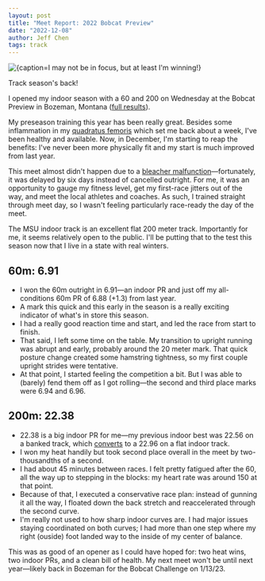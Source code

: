 ```yaml
---
layout: post
title: "Meet Report: 2022 Bobcat Preview"
date: "2022-12-08"
author: Jeff Chen
tags: track
---
```


![{caption=I may not be in focus, but at least I'm winning!}](/images/meet-report-2022-bobcat-preview/hero.jpg)

Track season's back!

I opened my indoor season with a 60 and 200 on Wednesday at the Bobcat Preview in Bozeman, Montana ([full results](https://msubobcats.com/documents/2022/12/7/bobcat_preview_final_results.pdf)).

<!-- excerpt -->

My preseason training this year has been really great. Besides some inflammation in my [quadratus femoris](https://www.physio-pedia.com/Quadratus_Femoris) which set me back about a week, I've been healthy and available. Now, in December, I'm starting to reap the benefits: I've never been more physically fit and my start is much improved from last year.

This meet almost didn't happen due to a [bleacher malfunction](https://msubobcats.com/news/2022/11/29/mens-track-and-field-montana-states-indoor-track-field-season-opener-postponed.aspx)—fortunately, it was delayed by six days instead of cancelled outright. For me, it was an opportunity to gauge my fitness level, get my first-race jitters out of the way, and meet the local athletes and coaches. As such, I trained straight through meet day, so I wasn't feeling particularly race-ready the day of the meet.

The MSU indoor track is an excellent flat 200 meter track. Importantly for me, it seems relatively open to the public. I'll be putting that to the test this season now that I live in a state with real winters.

## 60m: 6.91

- I won the 60m outright in 6.91—an indoor PR and just off my all-conditions 60m PR of 6.88 (+1.3) from last year.
- A mark this quick and this early in the season is a really exciting indicator of what's in store this season.
- I had a really good reaction time and start, and led the race from start to finish.
- That said, I left some time on the table. My transition to upright running was abrupt and early, probably around the 20 meter mark. That quick posture change created some hamstring tightness, so my first couple upright strides were tentative.
- At that point, I started feeling the competition a bit. But I was able to (barely) fend them off as I got rolling—the second and third place marks were 6.94 and 6.96.

## 200m: 22.38

- 22.38 is a big indoor PR for me—my previous indoor best was 22.56 on a banked track, which [converts](https://ncaaorg.s3.amazonaws.com/championships/sports/crosstrack/common/XTF_FacilityIndexingConversionSummary.pdf) to a 22.96 on a flat indoor track.
- I won my heat handily but took second place overall in the meet by two-thousandths of a second.
- I had about 45 minutes between races. I felt pretty fatigued after the 60, all the way up to stepping in the blocks: my heart rate was around 150 at that point.
- Because of that, I executed a conservative race plan: instead of gunning it all the way, I floated down the back stretch and reaccelerated through the second curve.
- I'm really not used to how sharp indoor curves are. I had major issues staying coordinated on both curves; I had more than one step where my right (ouside) foot landed way to the inside of my center of balance.

This was as good of an opener as I could have hoped for: two heat wins, two indoor PRs, and a clean bill of health. My next meet won't be until next year—likely back in Bozeman for the Bobcat Challenge on 1/13/23.
